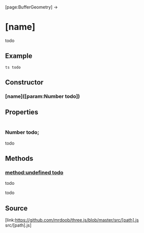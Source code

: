 [page:BufferGeometry] →

# [name]

todo

## Example

  
```ts todo ```  

## Constructor

### [name]([param:Number todo])

## Properties

### <br/> Number todo; <br/>

todo

## Methods

### [method:undefined todo]()

todo

todo

## Source

[link:https://github.com/mrdoob/three.js/blob/master/src/[path].js
src/[path].js]


